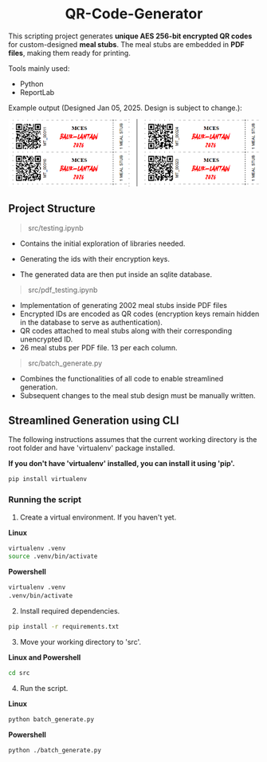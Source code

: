 <h1 align="center">QR-Code-Generator</h1>

This scripting project generates **unique AES 256-bit encrypted QR codes** for custom-designed **meal stubs**. The meal stubs are embedded in **PDF files**, making them ready for printing. 

Tools mainly used:

- Python
- ReportLab

Example output (Designed Jan 05, 2025. Design is subject to change.):

![Meal Stubs](https://github.com/iragca/QR-Code-Generator/blob/main/docs/img/meal_stubs.png?raw=true)

<h2>Project Structure</h2>

> src/testing.ipynb

- Contains the initial exploration of libraries needed.

- Generating the ids with their encryption keys. 

- The generated data are then put inside an sqlite database.

> src/pdf_testing.ipynb

- Implementation of generating 2002 meal stubs inside PDF files
- Encrypted IDs are encoded as QR codes (encryption keys remain hidden in the database to serve as authentication).
- QR codes attached to meal stubs along with their corresponding unencrypted ID.
- 26 meal stubs per PDF file. 13 per each column.

> src/batch_generate.py

- Combines the functionalities of all code to enable streamlined generation.
- Subsequent changes to the meal stub design must be manually written.

<h2>Streamlined Generation using CLI</h2>

The following instructions assumes that the current working directory is the root folder and have 'virtualenv' package installed.

<div style="font-weight: bold; margin-bottom: 5px;">If you don't have 'virtualenv' installed, you can install it using 'pip'.</div>

```bash
pip install virtualenv
```

<h3>Running the script</h3>

1. Create a virtual environment. If you haven't yet.

<div style="font-weight: bold; margin-bottom: 5px;">Linux</div>

```bash
virtualenv .venv
source .venv/bin/activate
```

<div style="font-weight: bold; margin-bottom: 5px;">Powershell</div>

```bash
virtualenv .venv
.venv/bin/activate
```

2. Install required dependencies.

```bash
pip install -r requirements.txt
```

3. Move your working directory to 'src'. 

<div style="font-weight: bold; margin-bottom: 5px;">Linux and Powershell</div>

```bash
cd src
```

4. Run the script.

<div style="font-weight: bold; margin-bottom: 5px;">Linux</div>

```bash
python batch_generate.py
```


<div style="font-weight: bold; margin-bottom: 5px;">Powershell</div>

```bash
python ./batch_generate.py
```
